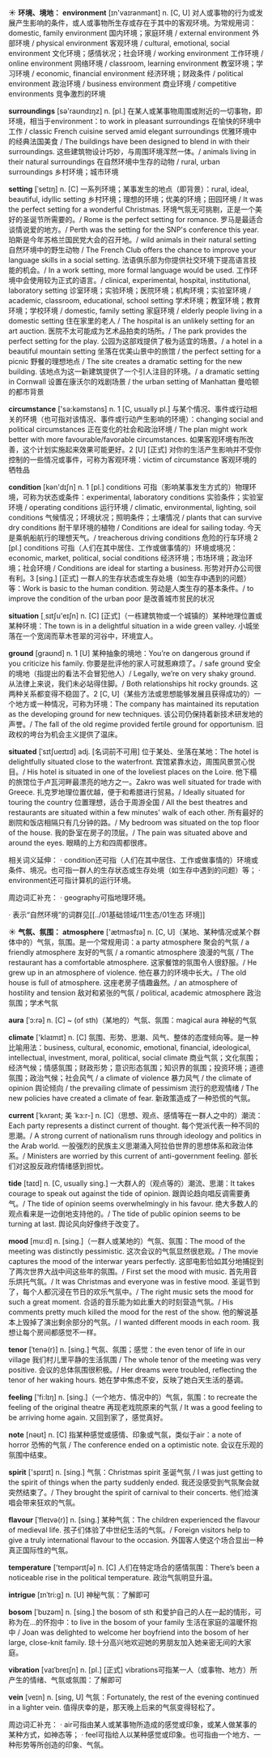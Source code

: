 ☀ <span class="category">**环境、境地：**</span>
<span class="vocabulary">**environment**</span> [ɪn'vaɪrənmənt] 
<span class="definition">n. [C, U] 对人或事物的行为或发展产生影响的条件，或人或事物所生存或存在于其中的客观环境。为常规用词：</span>domestic, family environment 国内环境；家庭环境 / external environment 外部环境 / physical environment 客观环境 / cultural, emotional, social environment 文化环境；感情状况；社会环境 / working environment 工作环境 / online environment 网络环境 / classroom, learning environment 教室环境；学习环境 / economic, financial environment 经济环境；财政条件 / political environment 政治环境 / business environment 商业环境 / competitive environments 竞争激烈的环境

<span class="vocabulary">**surroundings**</span> [sə'raʊndɪŋz] 
<span class="definition">n. [pl.] 在某人或某事物周围或附近的一切事物，即环境，相当于environment：</span>to work in pleasant surroundings 在愉快的环境中工作 / classic French cuisine served amid elegant surroundings 优雅环境中的经典法国美食 / The buildings have been designed to blend in with their surroundings. 这些建筑物设计巧妙，与周围环境浑然一体。/ animals living in their natural surroundings 在自然环境中生存的动物 / rural, urban surroundings 乡村环境；城市环境 
           
<span class="vocabulary">**setting**</span> [ˈsetɪŋ]
<span class="definition">n. [C] 一系列环境；某事发生的地点（即背景）：</span>rural, ideal, beautiful, idyllic setting 乡村环境；理想的环境；优美的环境；田园环境 / It was the perfect setting for a wonderful Christmas. 环境气氛无可挑剔，正是一个美好的圣诞节所需要的。/ Rome is the perfect setting for romance. 罗马是最适合谈情说爱的地方。/ Perth was the setting for the SNP's conference this year. 珀斯是今年苏格兰国民党大会的召开地。/ wild animals in their natural setting 自然环境中的野生动物 / The French Club offers the chance to improve your language skills in a social setting. 法语俱乐部为你提供社交环境下提高语言技能的机会。/ In a work setting, more formal language would be used. 工作环境中会使用较为正式的语言。/ clinical, experimental, hospital, institutional, laboratory setting 诊室环境；实验环境；医院环境；机构环境；实验室环境 / academic, classroom, educational, school setting 学术环境；教室环境；教育环境；学校环境 / domestic, family setting 家庭环境 / elderly people living in a domestic setting 住在家里的老人 / The hospital is an unlikely setting for an art auction. 医院不太可能成为艺术品拍卖的场所。/ The park provides the perfect setting for the play. 公园为这部戏提供了极为适宜的场景。/ a hotel in a beautiful mountain setting 坐落在优美山景中的旅馆 / the perfect setting for a picnic 野餐的理想地点 / The site creates a dramatic setting for the new building. 该地点为这一新建筑提供了一个引人注目的环境。/ a dramatic setting in Cornwall 设置在康沃尔的戏剧场景 / the urban setting of Manhattan 曼哈顿的都市背景

<span class="vocabulary">**circumstance**</span> ['sə:kəmstəns] 
<span class="definition">n. 1 [C, usually pl.] 与某个情况、事件或行动相关的环境（也可指对该情况、事件或行动产生影响的环境）：</span>changing social and political circumstances 正在变化的社会和政治环境 / The plan might work better with more favourable/favorable circumstances. 如果客观环境有所改善，这个计划实施起来效果可能更好。<span class="definition">2 [U] [正式] 对你的生活产生影响并不受你控制的一些情况或事件，可称为客观环境：</span>victim of circumstance 客观环境的牺牲品

<span class="vocabulary">**condition**</span> [kən'dɪʃn] 
<span class="definition">n. 1 [pl.] conditions 可指（影响某事发生方式的）物理环境，可称为状态或条件：</span>experimental, laboratory conditions 实验条件；实验室环境 / operating conditions 运行环境 / climatic, environmental, lighting, soil conditions 气候情况；环境状况；照明条件；土壤情况 / plants that can survive dry conditions 耐干旱环境的植物 / Conditions are ideal for sailing today. 今天是乘帆船航行的理想天气。/ treacherous driving conditions 危险的行车环境 <span class="definition">2 [pl.] conditions 可指（人们在其中居住、工作或做事情的）环境或境况：</span>economic, market, political, social conditions 经济环境；市场环境；政治环境；社会环境 / Conditions are ideal for starting a business. 形势对开办公司很有利。<span class="definition">3 [sing.] [正式] 一群人的生存状态或生存处境（如生存中遇到的问题）等：</span>Work is basic to the human condition. 劳动是人类生存的基本条件。/ to improve the condition of the urban poor 是改善城市贫民的状况

<span class="vocabulary">**situation**</span> [͵sɪtʃu'eɪʃn] 
<span class="definition">n. [C] [正式]（一栋建筑物或一个城镇的）某种地理位置或某种环境：</span>The town is in a delightful situation in a wide green valley. 小城坐落在一个宽阔而草木苍翠的河谷中，环境宜人。

<span class="vocabulary">**ground**</span> [ɡraʊnd] 
<span class="definition">n. 1 [U] 某种抽象的境地：</span>You’re on dangerous ground if you criticize his family. 你要是批评他的家人可就惹麻烦了。/ safe ground 安全的境地（指提出的看法不会冒犯他人）/ Legally, we’re on very shaky ground. 从法律上来说，我们未必站得住脚。/ Both relationships hit rocky grounds. 这两种关系都变得不稳固了。<span class="definition">2 [C, U]（某些方法或思想能够发展且获得成功的）一个地方或一种情况，可称为环境：</span>The company has maintained its reputation as the developing ground for new techniques. 该公司仍保持着新技术研发地的声誉。/ The fall of the old regime provided fertile ground for opportunism. 旧政权的垮台为机会主义提供了温床。
           
<span class="vocabulary">**situated**</span> [ˈsɪtʃueɪtɪd]
<span class="definition">adj. [名词前不可用] 位于某处、坐落在某地：</span>The hotel is delightfully situated close to the waterfront. 宾馆紧靠水边，周围风景赏心悦目。/ His hotel is situated in one of the loveliest places on the Loire. 他下榻的旅馆位于卢瓦河畔最漂亮的地方之一。Zakro was well situated for trade with Greece. 扎克罗地理位置优越，便于和希腊进行贸易。/ Ideally situated for touring the country 位置理想，适合于周游全国 / All the best theatres and restaurants are situated within a few minutes' walk of each other. 所有最好的剧院和饭店相隔只有几分钟的路。/ My bedroom was situated on the top floor of the house. 我的卧室在房子的顶层。/ The pain was situated above and around the eyes. 眼睛的上方和四周都很疼。

相关词义延伸：
· condition还可指（人们在其中居住、工作或做事情的）环境或条件、境况。也可指一群人的生存状态或生存处境（如生存中遇到的问题）等；
· environment还可指计算机的运行环境。

周边词汇补充：
· geography可指地理环境。

· 表示“自然环境”的词群见[[../01基础领域/11生态/01生态 环境]]

☀ <span class="category">**气氛、氛围：**</span>
<span class="vocabulary">**atmosphere**</span> ['ætməsfɪə] 
<span class="definition">n. [C, U]（某地、某种情况或某个群体中的）气氛，氛围。是一个常规用词：</span>a party atmosphere 聚会的气氛 / a friendly atmosphere 友好的气氛 / a romantic atmosphere 浪漫的气氛 / The restaurant has a comfortable atmosphere. 这家餐馆的氛围令人很舒服。/ He grew up in an atmosphere of violence. 他在暴力的环境中长大。/ The old house is full of atmosphere. 这座老房子情趣盎然。/ an atmosphere of hostility and tension 敌对和紧张的气氛 / political, academic atmosphere 政治氛围；学术气氛 

<span class="vocabulary">**aura**</span> [ˈɔ:rə]
<span class="definition">n. [C] ~ (of sth)（某地的）气氛、氛围：</span>magical aura 神秘的气氛

<span class="vocabulary">**climate**</span> ['klaɪmɪt] 
<span class="definition">n. [C] 氛围、形势、思潮、风气、整体的态度倾向等。是一种比喻用法：</span>business, cultural, economic, emotional, financial, ideological, intellectual, investment, moral, political, social climate 商业气氛；文化氛围；经济气候；情感氛围；财政形势；意识形态氛围；知识界的氛围；投资环境；道德氛围；政治气候；社会风气 / a climate of violence 暴力风气 / the climate of opinion 舆论倾向 / the prevailing climate of pessimism 流行的悲观情绪 / The new policies have created a climate of fear. 新政策造成了一种恐慌的气氛。
           
<span class="vocabulary">**current**</span> [ˈkʌrənt; 美 ˈkɜ:r-]
<span class="definition">n. [C]（思想、观点、感情等在一群人之中的）潮流：</span>Each party represents a distinct current of thought. 每个党派代表一种不同的思潮。/ A strong current of nationalism runs through ideology and politics in the Arab world. 一股强烈的民族主义思潮涌入阿拉伯世界的思想体系和政治体系。/ Ministers are worried by this current of anti-government feeling. 部长们对这股反政府情绪感到担忧。           

<span class="vocabulary">**tide**</span> [taɪd]
<span class="definition">n. [C, usually sing.] 一大群人的（观点等的）潮流、思潮：</span>It takes courage to speak out against the tide of opinion. 跟舆论趋向唱反调需要勇气。/ The tide of opinion seems overwhelmingly in his favour. 绝大多数人的观点看来是一边倒地支持他的。/ The tide of public opinion seems to be turning at last. 舆论风向好像终于改变了。

<span class="vocabulary">**mood**</span> [mu:d]
<span class="definition">n. [sing.]（一群人或某地的）气氛、氛围：</span>The mood of the meeting was distinctly pessimistic. 这次会议的气氛显然很悲观。/ The movie captures the mood of the interwar years perfectly. 这部电影恰如其分地捕捉到了两次世界大战中间这些年的氛围。/ First set the mood with music. 首先用音乐烘托气氛。/ It was Christmas and everyone was in festive mood. 圣诞节到了，每个人都沉浸在节日的欢乐气氛中。/ The right music sets the mood for such a great moment. 合适的音乐能为如此重大的时刻营造气氛。/ His comments pretty much killed the mood for the rest of the show. 他的解说基本上毁掉了演出剩余部分的气氛。/ I wanted different moods in each room. 我想让每个房间都感觉不一样。
            
<span class="vocabulary">**tenor**</span> [ˈtenə(r)]
<span class="definition">n. [sing.] 气氛、氛围；感觉：</span>the even tenor of life in our village 我们村儿里平静的生活氛围 / The whole tenor of the meeting was very positive. 会议的总体氛围很积极。/ Her dreams were troubled, reflecting the tenor of her waking hours. 她在梦中焦虑不安，反映了她白天生活的基调。

<span class="vocabulary">**feeling**</span> ['fi:lɪŋ] 
<span class="definition">n. [sing.]（一个地方、情况中的）气氛，氛围：</span>to recreate the feeling of the original theatre 再现老戏院原来的气氛 / It was a good feeling to be arriving home again. 又回到家了，感觉真好。

<span class="vocabulary">**note**</span> [nəʊt] 
<span class="definition">n. [C] 指某种感觉或感情、印象或气氛，类似于air：</span>a note of horror 恐怖的气氛 / The conference ended on a optimistic note. 会议在乐观的氛围中结束。

<span class="vocabulary">**spirit**</span> ['spɪrɪt] 
<span class="definition">n. [sing.] 气氛：</span>Christmas spirit 圣诞气氛 / I was just getting to the spirit of things when the party suddenly ended. 我还没感受到气氛聚会就突然结束了。/ They brought the spirit of carnival to their concerts. 他们给演唱会带来狂欢的气氛。 
           
<span class="vocabulary">**flavour**</span> [ˈfleɪvə(r)]
<span class="definition">n. [sing.] 某种气氛：</span>The children experienced the flavour of medieval life. 孩子们体验了中世纪生活的气氛。/ Foreign visitors help to give a truly international flavour to the occasion. 外国客人使这个场合显出一种真正国际性的气氛。

<span class="vocabulary">**temperature**</span> ['tempərɪtʃə] 
<span class="definition">n. [C] 人们在特定场合的感情氛围：</span>There’s been a noticeable rise in the political temperature. 政治气氛明显升温。
             
<span class="vocabulary">**intrigue**</span> [ɪnˈtri:g]
<span class="definition">n. [U] 神秘气氛：</span>了解即可         

<span class="vocabulary">**bosom**</span> [ˈbʊzəm]
<span class="definition">n. [sing.] the bosom of sth 和爱护自己的人在一起的情形，可称为在…的怀抱中：</span>to live in the bosom of your family 生活在家庭的温暖怀抱中 / Joan was delighted to welcome her boyfriend into the bosom of her large, close-knit family. 琼十分高兴地欢迎她的男朋友加入她亲密无间的大家庭。
           
<span class="vocabulary">**vibration**</span> [vaɪˈbreɪʃn]
<span class="definition">n. [pl.] [正式] vibrations可指某一人（或事物、地方）所产生的情绪、气氛或氛围：</span>了解即可
          
<span class="vocabulary">**vein**</span> [veɪn]
<span class="definition">n. [sing, U] 气氛：</span>Fortunately, the rest of the evening continued in a lighter vein. 值得庆幸的是，那天晚上后来的气氛变得轻松了。

周边词汇补充：
· air可指由某人或某事物所造成的感觉或印象，或某人做某事的某种方式，如神态等；
· feel可指给人以某种感觉或印象。也可指由一个地方、一种形势等所创造的印象、气氛。
